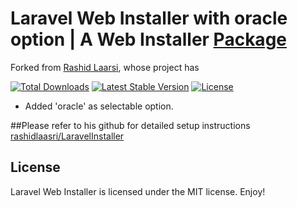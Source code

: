 # Laravel Web Installer with oracle option | A Web Installer [Package](https://packagist.org/packages/rachidlaasri/laravel-installer)

Forked from [Rashid Laarsi](https://github.com/rashidlaasri/LaravelInstaller), whose project has

[![Total Downloads](https://poser.pugx.org/rachidlaasri/laravel-installer/d/total.svg)](https://packagist.org/packages/rachidlaasri/laravel-installer)
[![Latest Stable Version](https://poser.pugx.org/rachidlaasri/laravel-installer/v/stable.svg)](https://packagist.org/packages/rachidlaasri/laravel-installer)
[![License](https://poser.pugx.org/rachidlaasri/laravel-installer/license.svg)](https://packagist.org/packages/rachidlaasri/laravel-installer)

- Added 'oracle' as selectable option.

##Please refer to his github for detailed setup instructions
[rashidlaasri/LaravelInstaller](https://github.com/rashidlaasri/LaravelInstaller)

## License

Laravel Web Installer is licensed under the MIT license. Enjoy!
